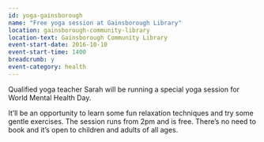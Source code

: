 ```yaml
---
id: yoga-gainsborough
name: "Free yoga session at Gainsborough Library"
location: gainsborough-community-library
location-text: Gainsborough Community Library
event-start-date: 2016-10-10
event-start-time: 1400
breadcrumb: y
event-category: health
---
```


Qualified yoga teacher Sarah will be running a special yoga session for World Mental Health Day.

It’ll be an opportunity to learn some fun relaxation techniques and try some gentle exercises. The session runs from 2pm and is free. There’s no need to book and it’s open to children and adults of all ages.
